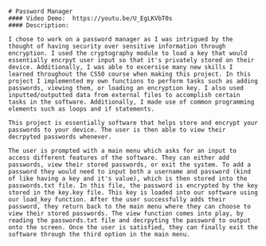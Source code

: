     # Password Manager
    #### Video Demo:  https://youtu.be/U_EgLKVbT0s
    #### Description:

    I chose to work on a password manager as I was intrigued by the thought of having security over sensitive information through encryption. I used the cryptography module to load a key that would essentially encrpyt user input so that it's privately stored on their device. Additionally, I was able to excersise many new skills I learned throughout the CS50 course when making this project. In this project I implemented my own functions to perform tasks such as adding passwords, viewing them, or loading an encryption key. I also used inputted/outputted data from external files to accomplish certain tasks in the software. Additionally, I made use of common programming elements such as loops and if statements.

    This project is essentially software that helps store and encrypt your passwords to your device. The user is then able to view their decrpyted passwords whenever.

    The user is prompted with a main menu which asks for an input to access different features of the software. They can either add passwords, view their stored passwords, or exit the system. To add a password they would need to input both a username and password (kind of like having a key and it's value), which is then stored into the passwords.txt file. In this file, the password is encrypted by the key stored in the key.key file. This key is loaded into our software using our load_key function. After the user successfully adds their password, they return back to the main menu where they can choose to view their stored passwords. The view function comes into play, by reading the passwords.txt file and decrpyting the password to output onto the screen. Once the user is satisfied, they can finally exit the software through the third option in the main menu.

